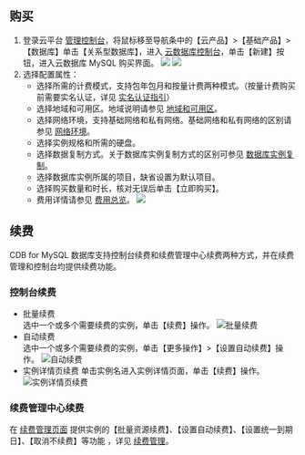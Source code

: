 ## 购买

1. 登录云平台 [管理控制台][1]，将鼠标移至导航条中的【云产品】>【基础产品】>【数据库】单击【关系型数据库】，进入 [云数据库控制台][2]，单击【新建】按钮，进入云数据库 MySQL 购买界面。
![][image-1]
![][image-2]
2. 选择配置属性：       
	* 选择所需的计费模式，支持包年包月和按量计费两种模式。（按量计费购买前需要实名认证，详见 <a href="http://tcecqpoc.fsphere.cn/document/product/378/3629" target="_blank">实名认证指引</a>）
	* 选择地域和可用区。地域说明请参见 <a href="http://tcecqpoc.fsphere.cn/document/product/236/8458" target="_blank">地域和可用区</a>。
	* 选择网络环境，支持基础网络和私有网络。基础网络和私有网络的区别请参见 <a href="http://tcecqpoc.fsphere.cn/document/product/213/5227" target="_blank">网络环境</a>。
	* 选择实例规格和所需的硬盘。
	* 选择数据复制方式。关于数据库实例复制方式的区别可参见 <a href="http://tcecqpoc.fsphere.cn/document/product/236/7913" target="_blank">数据库实例复制</a>。
	* 选择数据库实例所属的项目，缺省设置为默认项目。
	* 选择购买数量和时长，核对无误后单击【立即购买】。
	* 费用详情请参见 <a href="http://tcecqpoc.fsphere.cn/document/product/236/5158" target="_blank">费用总览</a>。
![][image-3]

## 续费
CDB for MySQL 数据库支持控制台续费和续费管理中心续费两种方式，并在续费管理和控制台均提供续费功能。

### 控制台续费
* 批量续费  
选中一个或多个需要续费的实例，单击【续费】操作。
 ![批量续费][image-4]
* 自动续费  
选中一个或多个需要续费的实例，单击【更多操作】>【设置自动续费】操作。
![自动续费][image-5]
* 实例详情页续费
单击实例名进入实例详情页面，单击【续费】操作。
![实例详情页续费][image-6]

### 续费管理中心续费
 在 <a href="http://console.tce.fsphere.cn/account/renewal" target="_blank">续费管理页面</a> 提供实例的【批量资源续费】、【设置自动续费】、【设置统一到期日】、【取消不续费】等功能 ，详见 <a href="http://tcecqpoc.fsphere.cn/document/product/555/7454" target="_blank">续费管理</a>。

[1]:	http://console.tce.fsphere.cn/
[2]:	http://console.tce.fsphere.cn/cdb
[3]:	http://tcecqpoc.fsphere.cn/document/product/378/3629
[4]:	http://tcecqpoc.fsphere.cn/document/product/236/8458
[5]:    http://tcecqpoc.fsphere.cn/document/product/213/5227
[6]:    http://tcecqpoc.fsphere.cn/document/product/236/7913


[image-1]:  http://imgcache.tcecqpoc.fsphere.cn/image/mc.qcloudimg.com/static/img/c5a7e2e50a04631d861d899c1e71598b/step1.png
[image-2]:  http://imgcache.tcecqpoc.fsphere.cn/image/mc.qcloudimg.com/static/img/c8d25b4002230535f28dbc59ae58318b/step2.png
[image-3]:  http://imgcache.tcecqpoc.fsphere.cn/image/mc.qcloudimg.com/static/img/876e8649c8f1b41fe792fd86e08d993a/step3.png
[image-4]:	http://imgcache.tcecqpoc.fsphere.cn/image/mc.qcloudimg.com/static/img/745bffd1e06ffd5e7c7bb8f87766050b/step4.png
[image-5]:	http://imgcache.tcecqpoc.fsphere.cn/image/mc.qcloudimg.com/static/img/1f4c68979c718e4a75734ca91f37c4ac/step5.png
[image-6]:	http://imgcache.tcecqpoc.fsphere.cn/image/mc.qcloudimg.com/static/img/a4403f63257ebe96b62867f22417d356/step6.png
